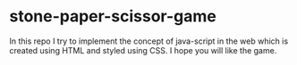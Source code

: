 # stone-paper-scissor-game
In this repo I try to implement the concept of java-script in the web which is created using HTML and styled using CSS. I hope you will like the game.
